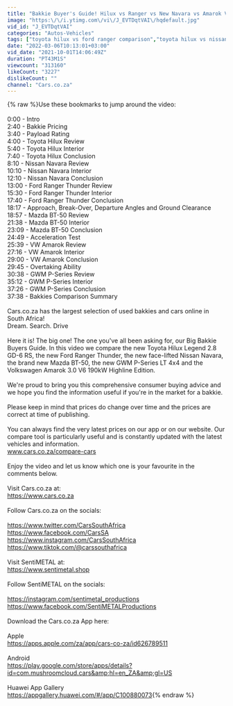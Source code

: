 ```yaml
---
title: "Bakkie Buyer's Guide! Hilux vs Ranger vs New Navara vs Amarok V6 vs Mazda BT-50 vs GWM P-Series"
image: "https:\/\/i.ytimg.com\/vi\/J_EVTDqtVAI\/hqdefault.jpg"
vid_id: "J_EVTDqtVAI"
categories: "Autos-Vehicles"
tags: ["toyota hilux vs ford ranger comparison","toyota hilux vs nissan navara","mazda BT-50 south africa"]
date: "2022-03-06T10:13:01+03:00"
vid_date: "2021-10-01T14:06:49Z"
duration: "PT43M1S"
viewcount: "313160"
likeCount: "3227"
dislikeCount: ""
channel: "Cars.co.za"
---
```

{% raw %}Use these bookmarks to jump around the video:<br /><br />0:00 - Intro<br />2:40 - Bakkie Pricing<br />3:40 -  Payload Rating<br />4:00 - Toyota Hilux Review<br />5:40 - Toyota Hilux Interior<br />7:40 - Toyota Hilux Conclusion<br />8:10 - Nissan Navara Review<br />10:10 - Nissan Navara Interior<br />12:10 - Nissan Navara Conclusion<br />13:00 - Ford Ranger Thunder Review<br />15:30 - Ford Ranger Thunder Interior<br />17:40 - Ford Ranger Thunder Conclusion<br />18:17 - Approach, Break-Over, Departure Angles and Ground Clearance<br />18:57 - Mazda BT-50 Review<br />21:38 - Mazda BT-50 Interior<br />23:09 - Mazda BT-50 Conclusion<br />24:49 - Acceleration Test<br />25:39 - VW Amarok Review<br />27:16 - VW Amarok Interior<br />29:00 - VW Amarok Conclusion<br />29:45 - Overtaking Ability<br />30:38 - GWM P-Series Review<br />35:12 - GWM P-Series Interior<br />37:26 - GWM P-Series Conclusion<br />37:38 - Bakkies Comparison Summary<br /><br />Cars.co.za has the largest selection of used bakkies and cars online in South Africa!<br />Dream. Search. Drive<br /><br />Here it is! The big one! The one you've all been asking for, our Big Bakkie Buyers Guide. In this video we compare the new Toyota Hilux Legend 2.8 GD-6 RS, the new Ford Ranger Thunder, the new face-lifted Nissan Navara, the brand new Mazda BT-50, the new GWM P-Series LT 4x4 and the Volkswagen Amarok 3.0 V6 190kW Highline Edition.<br /><br />We're proud to bring you this comprehensive consumer buying advice and we hope you find the information useful if you're in the market for a bakkie.<br /><br />Please keep in mind that prices do change over time and the prices are correct at time of publishing.<br /><br />You can always find the very latest prices on our app or on our website. Our compare tool is particularly useful and is constantly updated with the latest vehicles and information.<br />www.cars.co.za/compare-cars<br /><br />Enjoy the video and let us know which one is your favourite in the comments below.<br /><br />Visit Cars.co.za at:<br /><a rel="nofollow" target="blank" href="https://www.cars.co.za">https://www.cars.co.za</a><br /><br />Follow Cars.co.za on the socials:<br /><br /><a rel="nofollow" target="blank" href="https://www.twitter.com/CarsSouthAfrica">https://www.twitter.com/CarsSouthAfrica</a><br /><a rel="nofollow" target="blank" href="https://www.facebook.com/CarsSA">https://www.facebook.com/CarsSA</a><br /><a rel="nofollow" target="blank" href="https://www.instagram.com/CarsSouthAfrica">https://www.instagram.com/CarsSouthAfrica</a><br /><a rel="nofollow" target="blank" href="https://www.tiktok.com/@carssouthafrica">https://www.tiktok.com/@carssouthafrica</a><br /><br />Visit SentiMETAL at:<br /><a rel="nofollow" target="blank" href="https://www.sentimetal.shop">https://www.sentimetal.shop</a><br /><br />Follow SentiMETAL on the socials:<br /><br /><a rel="nofollow" target="blank" href="https://instagram.com/sentimetal_productions">https://instagram.com/sentimetal_productions</a><br /><a rel="nofollow" target="blank" href="https://www.facebook.com/SentiMETALProductions">https://www.facebook.com/SentiMETALProductions</a><br /><br />Download the Cars.co.za App here:<br /><br />Apple<br /><a rel="nofollow" target="blank" href="https://apps.apple.com/za/app/cars-co-za/id626789511">https://apps.apple.com/za/app/cars-co-za/id626789511</a><br /><br />Android<br /><a rel="nofollow" target="blank" href="https://play.google.com/store/apps/details?id=com.mushroomcloud.cars&amp;hl=en_ZA&amp;gl=US">https://play.google.com/store/apps/details?id=com.mushroomcloud.cars&amp;hl=en_ZA&amp;gl=US</a><br /><br />Huawei App Gallery<br /><a rel="nofollow" target="blank" href="https://appgallery.huawei.com/#/app/C100880073">https://appgallery.huawei.com/#/app/C100880073</a>{% endraw %}
